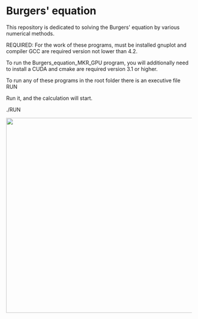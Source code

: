 # Burgers' equation
This repository is dedicated to solving the Burgers' equation by various numerical methods.

REQUIRED:
For the work of these programs, must be installed gnuplot and compiler GCC  are required version not lower than 4.2.

To run the Burgers_equation_MKR_GPU program, you will additionally need to install a CUDA and cmake are required version 3.1 or higher.

To run any of these programs in the root folder there is an executive file RUN

Run it, and the calculation will start.

./RUN



<a href="url"><img src="https://user-images.githubusercontent.com/48961982/55071520-eee95c00-5099-11e9-8389-dccbaecb822c.gif" align="right" height="528" width="528" ></a>
